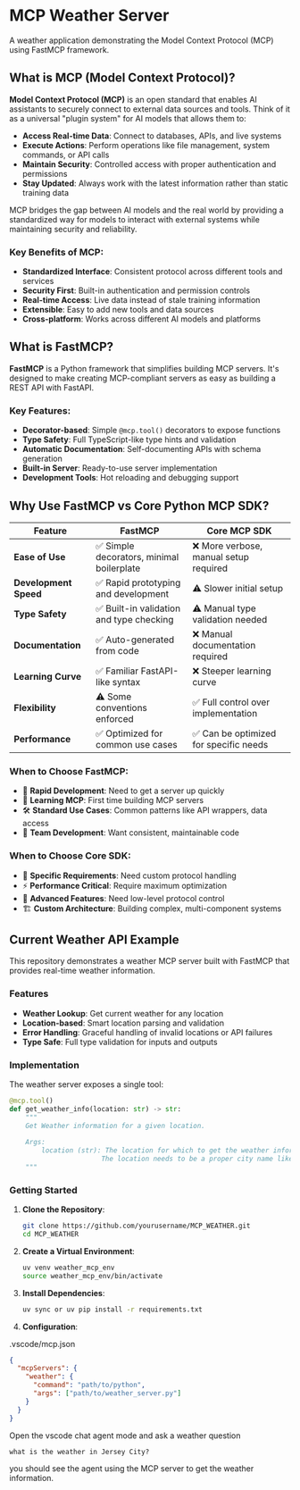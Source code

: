 # MCP Weather Server

A weather application demonstrating the Model Context Protocol (MCP) using FastMCP framework.

## What is MCP (Model Context Protocol)?

**Model Context Protocol (MCP)** is an open standard that enables AI assistants to securely connect to external data sources and tools. Think of it as a universal "plugin system" for AI models that allows them to:

- **Access Real-time Data**: Connect to databases, APIs, and live systems
- **Execute Actions**: Perform operations like file management, system commands, or API calls
- **Maintain Security**: Controlled access with proper authentication and permissions
- **Stay Updated**: Always work with the latest information rather than static training data

MCP bridges the gap between AI models and the real world by providing a standardized way for models to interact with external systems while maintaining security and reliability.

### Key Benefits of MCP:
- **Standardized Interface**: Consistent protocol across different tools and services
- **Security First**: Built-in authentication and permission controls
- **Real-time Access**: Live data instead of stale training information
- **Extensible**: Easy to add new tools and data sources
- **Cross-platform**: Works across different AI models and platforms

## What is FastMCP?

**FastMCP** is a Python framework that simplifies building MCP servers. It's designed to make creating MCP-compliant servers as easy as building a REST API with FastAPI.

### Key Features:
- **Decorator-based**: Simple `@mcp.tool()` decorators to expose functions
- **Type Safety**: Full TypeScript-like type hints and validation
- **Automatic Documentation**: Self-documenting APIs with schema generation
- **Built-in Server**: Ready-to-use server implementation
- **Development Tools**: Hot reloading and debugging support

## Why Use FastMCP vs Core Python MCP SDK?

| Feature | FastMCP | Core MCP SDK |
|---------|---------|--------------|
| **Ease of Use** | ✅ Simple decorators, minimal boilerplate | ❌ More verbose, manual setup required |
| **Development Speed** | ✅ Rapid prototyping and development | ⚠️ Slower initial setup |
| **Type Safety** | ✅ Built-in validation and type checking | ⚠️ Manual type validation needed |
| **Documentation** | ✅ Auto-generated from code | ❌ Manual documentation required |
| **Learning Curve** | ✅ Familiar FastAPI-like syntax | ❌ Steeper learning curve |
| **Flexibility** | ⚠️ Some conventions enforced | ✅ Full control over implementation |
| **Performance** | ✅ Optimized for common use cases | ✅ Can be optimized for specific needs |

### When to Choose FastMCP:
- 🚀 **Rapid Development**: Need to get a server up quickly
- 🔰 **Learning MCP**: First time building MCP servers
- 🛠️ **Standard Use Cases**: Common patterns like API wrappers, data access
- 👥 **Team Development**: Want consistent, maintainable code

### When to Choose Core SDK:
- 🎯 **Specific Requirements**: Need custom protocol handling
- ⚡ **Performance Critical**: Require maximum optimization
- 🔧 **Advanced Features**: Need low-level protocol control
- 🏗️ **Custom Architecture**: Building complex, multi-component systems

## Current Weather API Example

This repository demonstrates a weather MCP server built with FastMCP that provides real-time weather information.

### Features

- **Weather Lookup**: Get current weather for any location
- **Location-based**: Smart location parsing and validation
- **Error Handling**: Graceful handling of invalid locations or API failures
- **Type Safe**: Full type validation for inputs and outputs

### Implementation

The weather server exposes a single tool:

```python
@mcp.tool()
def get_weather_info(location: str) -> str:
    """
    Get Weather information for a given location.
    
    Args:
        location (str): The location for which to get the weather information.
                       The location needs to be a proper city name like London, Tokyo etc.
    """
```

### Getting Started

1. **Clone the Repository**:
   ```bash
   git clone https://github.com/yourusername/MCP_WEATHER.git
   cd MCP_WEATHER
   ```
2. **Create a Virtual Environment**:
   ```bash
   uv venv weather_mcp_env
   source weather_mcp_env/bin/activate
   ```  

3. **Install Dependencies**:
   ```bash
   uv sync or uv pip install -r requirements.txt
   ```
4. **Configuration**:

.vscode/mcp.json
```json
{
  "mcpServers": {
    "weather": {
      "command": "path/to/python",
      "args": ["path/to/weather_server.py"]
    }
  }
}
```

Open the vscode chat agent mode and ask a weather question 

```
what is the weather in Jersey City?
```

you should see the agent using the MCP server to get the weather information.